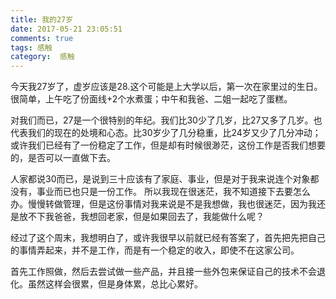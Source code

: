 ```yaml
---
title: 我的27岁
date: 2017-05-21 23:05:51
comments: true
tags: 感触
category:  感触
---
```

今天我27岁了，虚岁应该是28.这个可能是上大学以后，第一次在家里过的生日。很简单，上午吃了份面线+2个水煮蛋；中午和我爸、二姐一起吃了蛋糕。<!--more-->    

对我们而已，27是一个很特别的年纪。我们比30少了几岁，比27又多了几岁。也代表我们的现在的处境和心态。比30岁少了几分稳重，比24岁又少了几分冲动；或许我们已经有了一份稳定了工作，但是却有时候很渺茫，这份工作是否我们想要的，是否可以一直做下去。    

人家都说30而已，是说到三十应该有了家庭、事业，但是对于我来说连个对象都没有，事业而已也只是一份工作。 所以我现在很迷茫，我不知道接下去要怎么办。慢慢转做管理，但是这份事情对我来说是不是我想做，我也很迷茫，因为我还是放不下我爸爸，我想回老家，但是如果回去了，我能做什么呢？

经过了这个周末，我想明白了，或许我很早以前就已经有答案了，首先把先把自己的事情弄起来，并不是工作，而是有一个稳定的收入，即使不在这家公司。

首先工作照做，然后去尝试做一些产品，并且接一些外包来保证自己的技术不会退化。虽然这样会很累，但是身体累，总比心累好。
